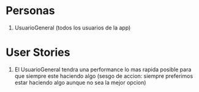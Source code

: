 # Personas

1. UsuarioGeneral (todos los usuarios de la app)

# User Stories

1. El UsuarioGeneral tendra una performance lo mas rapida posible para que siempre este haciendo algo (sesgo de accion: siempre preferimos estar haciendo algo aunque no sea la mejor opcion)
